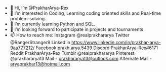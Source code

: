 - 👋 Hi, I’m @PrakharArya-Rex
- 👀 I’m interested in Coding, Learning coding oriented skills and Real-time problem-solving.
- 🌱 I’m currently learning Python and SQL.
- 💞️ I’m looking forward to participate in projects and tournaments
- 📫 How to reach me:
Instagram @realprakhararya
Twitter @RangerStranger9
Linked.in https://www.linkedin.com/in/prakhar-arya-9aa777212/
Facebook prakh.arya.5439
Discord PrakharArya-Rex#6171
Reddit PrakharArya-Rex
Tumblr @realprakhararya
Pinterest @prakhararya13
Mail - prakhararya13@outlook.com
Alternate Mail - aryaprakhar13@hotmail.com

<!---
PrakharArya-Rex/PrakharArya-Rex is a ✨ special ✨ repository because its `README.md` (this file) appears on your GitHub profile.
You can click the Preview link to take a look at your changes.
--->
